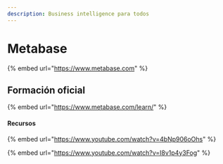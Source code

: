 ```yaml
---
description: Business intelligence para todos
---
```


# Metabase

{% embed url="https://www.metabase.com" %}

## Formación oficial

{% embed url="https://www.metabase.com/learn/" %}

#### Recursos

{% embed url="https://www.youtube.com/watch?v=4bNp906oOhs" %}

{% embed url="https://www.youtube.com/watch?v=I8v1p4y3Fog" %}
